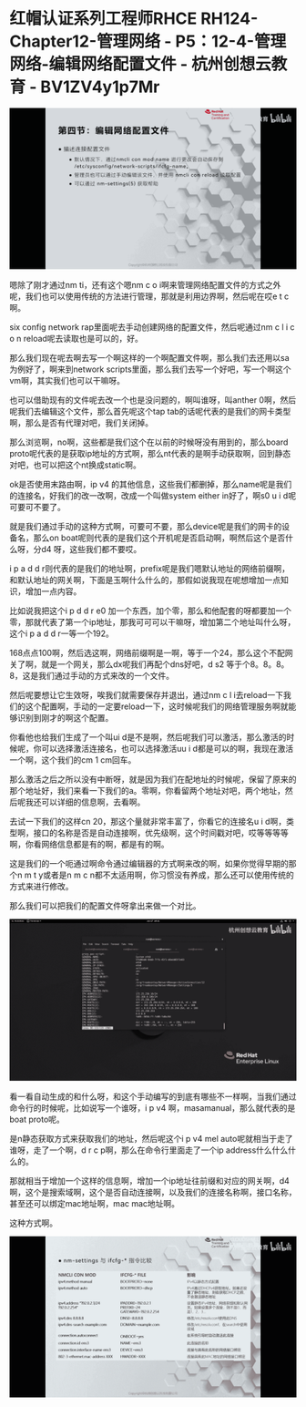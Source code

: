 # 红帽认证系列工程师RHCE RH124-Chapter12-管理网络 - P5：12-4-管理网络-编辑网络配置文件 - 杭州创想云教育 - BV1ZV4y1p7Mr

![](img/20743c079d033a15fb2058b076d05d62_0.png)

嗯除了刚才通过nm ti，还有这个嗯nm c o i啊来管理网络配置文件的方式之外呢，我们也可以使用传统的方法进行管理，那就是利用边界啊，然后呢在哎e t c啊。

six config network rap里面呢去手动创建网络的配置文件，然后呢通过nm c l i c o n reload呢去读取也是可以的，好。

那么我们现在呢去啊去写一个啊这样的一个啊配置文件啊，那么我们去还用以sa为例好了，啊来到network scripts里面，那么我们去写一个好吧，写一个啊这个vm啊，其实我们也可以干嘛呀。

也可以借助现有的文件呢去改一个也是没问题的，啊叫谁呀，叫anther 0啊，然后呢我们去编辑这个文件，那么首先呢这个tap tab的话呢代表的是我们的网卡类型啊，那么是否有代理对吧，我们关闭掉。

那么浏览啊，no啊，这些都是我们这个在以前的时候呀没有用到的，那么board proto呢代表的是获取ip地址的方式啊，那么nt代表的是啊手动获取啊，回到静态对吧，也可以把这个nt换成static啊。

ok是否使用末路由啊，ip v4 的其他信息，这些我们都删掉，那么name呢是我们的连接名，好我们的改一改啊，改成一个叫做system either in好了，啊s0 u i d呢可要可不要了。

就是我们通过手动的这种方式啊，可要可不要，那么device呢是我们的网卡的设备名，那么on boat呢则代表的是我们这个开机呢是否启动啊，啊然后这个是否什么呀，分d4 呀，这些我们都不要哎。

i p a d d r则代表的是我们的地址啊，prefix呢是我们嗯默认地址的网络前缀啊，和默认地址的网关啊，下面是玉啊什么什么的，那假如说我现在呢想增加一点知识，增加一点内容。

比如说我把这个i p d d r e0 加一个东西，加个零，那么和他配套的呀都要加一个零，那就代表了第一个ip地址，那我可可可以干嘛呀，增加第二个地址叫什么呀，这个i p a d d r一等一个192。

168点点100啊，然后选这啊，网络前缀啊是一啊，等于一个24，那么这个不配网关了啊，就是一个网关，那么dx呢我们再配个dns好吧，d s2 等于个8。8。8。8，这是我们通过手动的方式来改的一个文件。

然后呢要想让它生效呀，唉我们就需要保存并退出，通过nm c l i去reload一下我们的这个配置啊，手动的一定要reload一下，这时候呢我们的网络管理服务啊就能够识别到刚才的啊这个配置。

你看他也给我们生成了一个叫ui d是不是啊，然后呢我们可以激活，那么激活的时候呢，你可以选择激活连接名，也可以选择激活uu i d都是可以的啊，我现在激活一个啊，这个我们的cm 1 cm回车。

那么激活之后之所以没有中断呀，就是因为我们在配地址的时候呢，保留了原来的那个地址好，我们来看一下我们的a。零啊，你看留两个地址对吧，两个地址，然后呢我还可以详细的信息啊，去看啊。

去试一下我们的这样cn 20，那这个量就非常丰富了，你看它的连接名u i d啊，类型啊，接口的名称是否是自动连接啊，优先级啊，这个时间戳对吧，哎等等等等啊，你看网络信息都是有的啊，都是有的啊。

这是我们的一个呃通过啊命令通过编辑器的方式啊来改的啊，如果你觉得早期的那个n m t y或者是n m c n都不太适用啊，你习惯没有养成，那么还可以使用传统的方式来进行修改。

那么我们可以把我们的配置文件呀拿出来做一个对比。

![](img/20743c079d033a15fb2058b076d05d62_2.png)

看一看自动生成的和什么呀，和这个手动编写的到底有哪些不一样啊，当我们通过命令行的时候呢，比如说写一个谁呀，i p v4 啊，masamanual，那么就代表的是boat proto呢。

是n静态获取方式来获取我们的地址，然后呢这个i p v4 mel auto呢就相当于走了谁呀，走了一个啊，d r c p啊，那么在命令行里面走了一个ip address什么什么什么的。

那就相当于增加一个这样的信息啊，增加一个ip地址往前缀和对应的网关啊，d4 啊，这个是搜索域啊，这个是否自动连接啊，以及我们的连接名称啊，接口名称，甚至还可以绑定mac地址啊，mac mac地址啊。

这种方式啊。

![](img/20743c079d033a15fb2058b076d05d62_4.png)